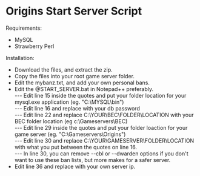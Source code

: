 Origins Start Server Script
============

Requirements:
- MySQL
- Strawberry Perl


Installation:
- Download the files, and extract the zip.
- Copy the files into your root game server folder.
- Edit the mybanz.txt, and add your own personal bans.
- Edit the @START_SERVER.bat in Notepad++ preferably.<br>
--- Edit line 15 inside the quotes and put your folder location for your mysql.exe application (eg.  "C:\MYSQL\bin")<br>
--- Edit line 16 and replace <PASSWORD> with your db password<br>
--- Edit line 22 and replace C:\YOUR\BEC\FOLDER\LOCATION with your BEC folder location (eg c:\Gameservers\BEC)<br>
--- Edit line 29 inside the quotes and put your folder loaction for your game server (eg.  "C:\Gameservers\Origins")<br>
--- Edit line 30 and replace C:\YOUR\GAMESERVER\FOLDER\LOCATION with what you put between the quotes on line 16.<br>
--- In line 30, you can remove --cbl or --dwarden options if you don't want to use these ban lists, but more makes for a safer server.<br>
- Edit line 36 and replace <SERVER IP> with your own server ip.
